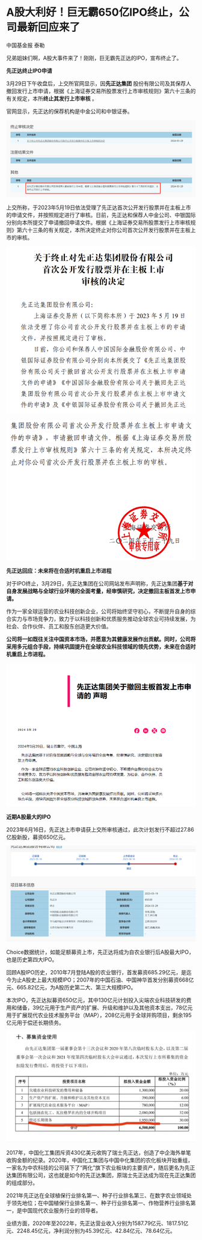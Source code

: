 # A股大利好！巨无霸650亿IPO终止，公司最新回应来了

中国基金报 泰勒

兄弟姐妹们啊，A股大事件来了！刚刚，巨无霸先正达的IPO，宣布终止了。

**先正达终止IPO申请**

3月29日下午收盘后，上交所官网显示，因**先正达集团**
股份有限公司及其保荐人撤回发行上市申请，根据《上海证券交易所股票发行上市审核规则》第六十三条的有关规定，本所**终止其发行上市审核** 。

官网显示，先正达的保荐机构是中金公司和中银证券。

![a1083871ec3d235eca0e1e94c9e5a38b.jpg](https://raw.githubusercontent.com/qqhsx/qqnews_image/main/2024/03/29/A股大利好！巨无霸650亿IPO终止，公司最新回应来了/a1083871ec3d235eca0e1e94c9e5a38b.jpg)

上交所称，于2023年5月19日依法受理了先正达首次公开发行股票并在主板上市的申请文件，并按照规定进行了审核。日前，先正达和保荐人中金公司、中银国际分别向本所提交了申请撤回申请文件。根据《上海证券交易所股票发行上市审核规则》第六十三条的有关规定，本所决定终止对你公司首次公开发行股票并在主板上市的审核。

![a18690bfbe4cc8dee44d1875a114e428.jpg](https://raw.githubusercontent.com/qqhsx/qqnews_image/main/2024/03/29/A股大利好！巨无霸650亿IPO终止，公司最新回应来了/a18690bfbe4cc8dee44d1875a114e428.jpg)

![537695142f016669a3b796e3f28928d8.jpg](https://raw.githubusercontent.com/qqhsx/qqnews_image/main/2024/03/29/A股大利好！巨无霸650亿IPO终止，公司最新回应来了/537695142f016669a3b796e3f28928d8.jpg)

**先正达回应：未来将在合适时机重启上市进程**

对于IPO终止，3月29日，先正达集团在公司网站发布声明称，先正达集团**基于对自身发展战略与全球行业环境的全面考量，经审慎研究，决定撤回主板首发上市申请。**

作为一家全球运营的农业科技创新企业，公司将始终坚守初心，不断提升自身的综合实力与市场竞争力，致力于以科技创新和优质服务推动全球农业可持续发展，为社会、合作伙伴、员工和股东创造更大价值。

**公司将一如既往关注中国资本市场，并愿意为其健康发展作出贡献。同时，公司将采用多元组合手段，持续巩固提升在全球农业科技领域的领先优势，未来在合适时机重启上市进程。**

![36e248bf0e7ed8dcbe6b202323fcb314.jpg](https://raw.githubusercontent.com/qqhsx/qqnews_image/main/2024/03/29/A股大利好！巨无霸650亿IPO终止，公司最新回应来了/36e248bf0e7ed8dcbe6b202323fcb314.jpg)

**近期A股最大的IPO**

2023年6月16日，先正达上市申请获上交所审核通过，此次计划发行不超过27.86亿股新股，募资650亿元。

![2ee34259af021b55da20030180843271.jpg](https://raw.githubusercontent.com/qqhsx/qqnews_image/main/2024/03/29/A股大利好！巨无霸650亿IPO终止，公司最新回应来了/2ee34259af021b55da20030180843271.jpg)

Choice数据统计，如能足额募资上市，先正达将成为自农业银行后A股最大IPO，也是历史第四大IPO。

回顾A股IPO历史，2010年7月登陆A股的农业银行，首发募资685.29亿元，是迄今为止A股史上最大规模IPO；2007年的中国石油、中国神华首发分别募资668亿元、665.82亿元，为A股历史第二大、第三大规模IPO。

本次IPO，先正达拟募资650亿元，其中130亿元计划投入尖端农业科技研发的费用和储备，39亿元用于生产资产的扩展、升级和维护以及其他资本支出，78亿元用于扩展现代农业技术服务平台（MAP），208亿元用于全球并购项目，剩余195亿元用于偿还长期债务。

![591b3e512f9b54a16fdeb775efb045f2.jpg](https://raw.githubusercontent.com/qqhsx/qqnews_image/main/2024/03/29/A股大利好！巨无霸650亿IPO终止，公司最新回应来了/591b3e512f9b54a16fdeb775efb045f2.jpg)

2017年，中国化工集团斥资430亿美元收购了瑞士先正达，创造了中企海外单笔收购金额的纪录。2020年，中国化工集团与中国中化集团的农化板块开始重组，一家名为中农科技的公司装下了“两化”旗下农业板块的主要资产，随后更名为先正达集团有限公司，这也就是如今的先正达集团，原瑞士先正达成为现在先正达集团的组成部分。

2021年先正达在全球植保行业排名第一、种子行业排名第三、在数字农业领域处于领先地位；在中国植保行业排名第一、种子行业排名第一、作物营养行业排名第一，是中国现代农业服务行业的领导者。

业绩方面，2020年至2022年，先正达营业收入分别为1587.79亿元、1817.51亿元、2248.45亿元，净利润分别为45.39亿元、42.84亿元、78.64亿元。

